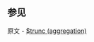 

## 参见

原文 - [$trunc (aggregation)]( https://docs.mongodb.com/manual/reference/operator/aggregation/trunc/ )

